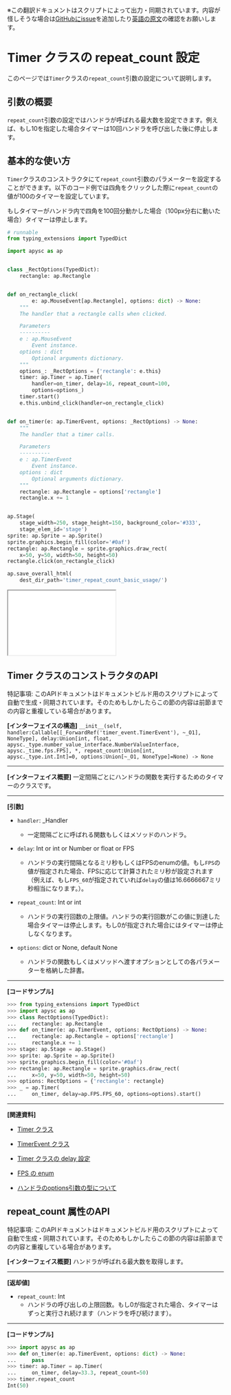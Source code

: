 <span class="inconspicuous-txt">※この翻訳ドキュメントはスクリプトによって出力・同期されています。内容が怪しそうな場合は<a href="https://github.com/simon-ritchie/apysc/issues" target="_blank">GitHubにissue</a>を追加したり[英語の原文](timer_repeat_count.md)の確認をお願いします。</span>

# Timer クラスの repeat_count 設定

このページでは`Timer`クラスの`repeat_count`引数の設定について説明します。

## 引数の概要

`repeat_count`引数の設定ではハンドラが呼ばれる最大数を設定できます。例えば、もし10を指定した場合タイマーは10回ハンドラを呼び出した後に停止します。

## 基本的な使い方

`Timer`クラスのコンストラクタにて`repeat_count`引数のパラメーターを設定することができます。以下のコード例では四角をクリックした際に`repeat_count`の値が100のタイマーを設定しています。

もしタイマーがハンドラ内で四角を100回分動かした場合（100px分右に動いた場合）タイマーは停止します。

```py
# runnable
from typing_extensions import TypedDict

import apysc as ap


class _RectOptions(TypedDict):
    rectangle: ap.Rectangle


def on_rectangle_click(
        e: ap.MouseEvent[ap.Rectangle], options: dict) -> None:
    """
    The handler that a rectangle calls when clicked.

    Parameters
    ----------
    e : ap.MouseEvent
        Event instance.
    options : dict
        Optional arguments dictionary.
    """
    options_: _RectOptions = {'rectangle': e.this}
    timer: ap.Timer = ap.Timer(
        handler=on_timer, delay=16, repeat_count=100,
        options=options_)
    timer.start()
    e.this.unbind_click(handler=on_rectangle_click)


def on_timer(e: ap.TimerEvent, options: _RectOptions) -> None:
    """
    The handler that a timer calls.

    Parameters
    ----------
    e : ap.TimerEvent
        Event instance.
    options : dict
        Optional arguments dictionary.
    """
    rectangle: ap.Rectangle = options['rectangle']
    rectangle.x += 1


ap.Stage(
    stage_width=250, stage_height=150, background_color='#333',
    stage_elem_id='stage')
sprite: ap.Sprite = ap.Sprite()
sprite.graphics.begin_fill(color='#0af')
rectangle: ap.Rectangle = sprite.graphics.draw_rect(
    x=50, y=50, width=50, height=50)
rectangle.click(on_rectangle_click)

ap.save_overall_html(
    dest_dir_path='timer_repeat_count_basic_usage/')
```

<iframe src="static/timer_repeat_count_basic_usage/index.html" width="250" height="150"></iframe>

## Timer クラスのコンストラクタのAPI

<span class="inconspicuous-txt">特記事項: このAPIドキュメントはドキュメントビルド用のスクリプトによって自動で生成・同期されています。そのためもしかしたらこの節の内容は前節までの内容と重複している場合があります。</span>

**[インターフェイスの構造]** `__init__(self, handler:Callable[[_ForwardRef('timer_event.TimerEvent'), ~_O1], NoneType], delay:Union[int, float, apysc._type.number_value_interface.NumberValueInterface, apysc._time.fps.FPS], *, repeat_count:Union[int, apysc._type.int.Int]=0, options:Union[~_O1, NoneType]=None) -> None`<hr>

**[インターフェイス概要]** 一定間隔ごとにハンドラの関数を実行するためのタイマーのクラスです。<hr>

**[引数]**

- `handler`: _Handler
  - 一定間隔ごとに呼ばれる関数もしくはメソッドのハンドラ。

- `delay`: Int or int or Number or float or FPS
  - ハンドラの実行間隔となるミリ秒もしくはFPSのenumの値。もし`FPS`の値が指定された場合、FPSに応じて計算されたミリ秒が設定されます（例えば、もし`FPS_60`が指定されていれば`delay`の値は16.6666667ミリ秒相当になります。）。

- `repeat_count`: Int or int
  - ハンドラの実行回数の上限値。ハンドラの実行回数がこの値に到達した場合タイマーは停止します。もし0が指定された場合にはタイマーは停止しなくなります。

- `options`: dict or None, default None
  - ハンドラの関数もしくはメソッドへ渡すオプションとしての各パラメーターを格納した辞書。

<hr>

**[コードサンプル]**

```py
>>> from typing_extensions import TypedDict
>>> import apysc as ap
>>> class RectOptions(TypedDict):
...     rectangle: ap.Rectangle
>>> def on_timer(e: ap.TimerEvent, options: RectOptions) -> None:
...     rectangle: ap.Rectangle = options['rectangle']
...     rectangle.x += 1
>>> stage: ap.Stage = ap.Stage()
>>> sprite: ap.Sprite = ap.Sprite()
>>> sprite.graphics.begin_fill(color='#0af')
>>> rectangle: ap.Rectangle = sprite.graphics.draw_rect(
...     x=50, y=50, width=50, height=50)
>>> options: RectOptions = {'rectangle': rectangle}
>>> _ = ap.Timer(
...     on_timer, delay=ap.FPS.FPS_60, options=options).start()
```

<hr>

**[関連資料]**

- [Timer クラス](https://simon-ritchie.github.io/apysc/jp_timer.html)
- [TimerEvent クラス](https://simon-ritchie.github.io/apysc/jp_timer_event.html)

- [Timer クラスの delay 設定](https://simon-ritchie.github.io/apysc/jp_timer_delay.html)
- [FPS の enum](https://simon-ritchie.github.io/apysc/jp_fps.html)

- [ハンドラのoptions引数の型について](https://simon-ritchie.github.io/apysc/jp_about_handler_options_type.html)

## repeat_count 属性のAPI

<span class="inconspicuous-txt">特記事項: このAPIドキュメントはドキュメントビルド用のスクリプトによって自動で生成・同期されています。そのためもしかしたらこの節の内容は前節までの内容と重複している場合があります。</span>

**[インターフェイス概要]** ハンドラが呼ばれる最大数を取得します。<hr>

**[返却値]**

- `repeat_count`: Int
  - ハンドラの呼び出しの上限回数。もし0が指定された場合、タイマーはずっと実行され続けます（ハンドラを呼び続けます）。

<hr>

**[コードサンプル]**

```py
>>> import apysc as ap
>>> def on_timer(e: ap.TimerEvent, options: dict) -> None:
...     pass
>>> timer: ap.Timer = ap.Timer(
...     on_timer, delay=33.3, repeat_count=50)
>>> timer.repeat_count
Int(50)
```